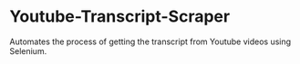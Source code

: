 # Youtube-Transcript-Scraper
Automates the process of getting the transcript from Youtube videos using Selenium.
